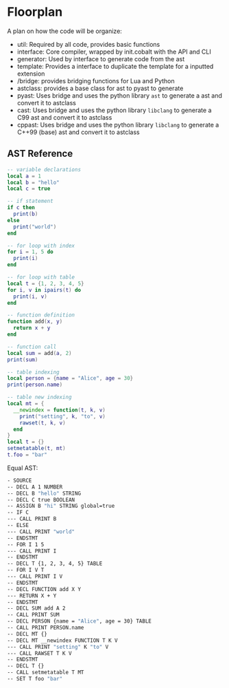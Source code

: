 # Floorplan
A plan on how the code will be organize:
- util: Required by all code, provides basic functions
- interface: Core compiler, wrapped by init.cobalt with the API and CLI
- generator: Used by interface to generate code from the ast
- template: Provides a interface to duplicate the template for a inputted extension
- /bridge: provides bridging functions for Lua and Python
- astclass: provides a base class for ast to pyast to generate
- pyast: Uses bridge and uses the python library `ast` to generate a ast and convert it to astclass
- cast: Uses bridge and uses the python library `libclang` to generate a C99 ast and convert it to astclass
- cppast: Uses bridge and uses the python library `libclang` to generate a C++99 (base) ast and convert it to astclass

## AST Reference
```lua
-- variable declarations
local a = 1
local b = "hello"
local c = true

-- if statement
if c then
  print(b)
else
  print("world")
end

-- for loop with index
for i = 1, 5 do
  print(i)
end

-- for loop with table
local t = {1, 2, 3, 4, 5}
for i, v in ipairs(t) do
  print(i, v)
end

-- function definition
function add(x, y)
  return x + y
end

-- function call
local sum = add(a, 2)
print(sum)

-- table indexing
local person = {name = "Alice", age = 30}
print(person.name)

-- table new indexing
local mt = {
  __newindex = function(t, k, v)
    print("setting", k, "to", v)
    rawset(t, k, v)
  end
}
local t = {}
setmetatable(t, mt)
t.foo = "bar"
```

Equal AST:
```bash
- SOURCE
-- DECL A 1 NUMBER
-- DECL B "hello" STRING
-- DECL C true BOOLEAN
-- ASSIGN B "hi" STRING global=true
-- IF C
--- CALL PRINT B
-- ELSE
--- CALL PRINT "world"
-- ENDSTMT
-- FOR I 1 5
--- CALL PRINT I
-- ENDSTMT
-- DECL T {1, 2, 3, 4, 5} TABLE
-- FOR I V T
--- CALL PRINT I V
-- ENDSTMT
-- DECL FUNCTION add X Y
--- RETURN X + Y
-- ENDSTMT
-- DECL SUM add A 2
-- CALL PRINT SUM
-- DECL PERSON {name = "Alice", age = 30} TABLE
-- CALL PRINT PERSON.name
-- DECL MT {}
-- DECL MT __newindex FUNCTION T K V
--- CALL PRINT "setting" K "to" V
--- CALL RAWSET T K V
-- ENDSTMT
-- DECL T {}
-- CALL setmetatable T MT
-- SET T foo "bar"
```
